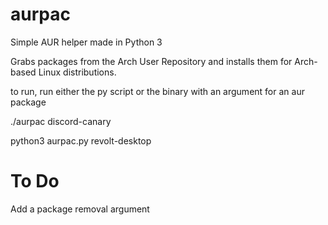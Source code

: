 # aurpac
Simple AUR helper made in Python 3


Grabs packages from the Arch User Repository and installs them for Arch-based Linux distributions.


to run, run either the py script or the binary with an argument for an aur package


./aurpac discord-canary


python3 aurpac.py revolt-desktop


# To Do

Add a package removal argument
